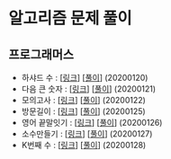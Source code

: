 # 알고리즘 문제 풀이

## 프로그래머스
- 하샤드 수 : [[링크](https://programmers.co.kr/learn/courses/30/lessons/12947)] [[풀이](https://github.com/preludezdev/Algorithm/blob/master/src/main/java/programmers/%ED%95%98%EC%83%A4%EB%93%9C%EC%88%98/Solution.kt)] (20200120)
- 다음 큰 숫자 : [[링크](https://programmers.co.kr/learn/courses/30/lessons/12911)] [[풀이](https://github.com/preludezdev/Algorithm/blob/master/src/main/java/programmers/%EB%8B%A4%EC%9D%8C%ED%81%B0%EC%88%AB%EC%9E%90/Solution.java)] (20200121)
- 모의고사 : [[링크](https://programmers.co.kr/learn/courses/30/lessons/42840)] [[풀이](https://github.com/preludezdev/Algorithm/blob/master/src/main/java/programmers/%EB%AA%A8%EC%9D%98%EA%B3%A0%EC%82%AC/Solution.kt)] (20200122)
- 방문길이 : [[링크](https://programmers.co.kr/learn/courses/30/lessons/49994)] [[풀이](https://github.com/preludezdev/Algorithm/blob/master/src/main/java/programmers/%EB%B0%A9%EB%AC%B8%EA%B8%B8%EC%9D%B4/Solution.java)] (20200125)
- 영어 끝말잇기 : [[링크](https://programmers.co.kr/learn/courses/30/lessons/12981)] [[풀이](https://github.com/preludezdev/Algorithm/blob/master/src/main/java/programmers/%EC%98%81%EC%96%B4%EB%81%9D%EB%A7%90%EC%9E%87%EA%B8%B0/Solution.java)] (20200126)
- 소수만들기 : [[링크](https://programmers.co.kr/learn/courses/30/lessons/12977)] [[풀이](https://github.com/preludezdev/Algorithm/blob/master/src/main/java/programmers/%EC%86%8C%EC%88%98%EB%A7%8C%EB%93%A4%EA%B8%B0/Solution.kt)] (20200127)
- K번째 수 : [[링크](https://programmers.co.kr/learn/courses/30/lessons/42748)] [[풀이](https://github.com/preludezdev/Algorithm/blob/master/src/main/java/programmers/k%EB%B2%88%EC%A7%B8%EC%88%98/Solution.kt)] (20200128)